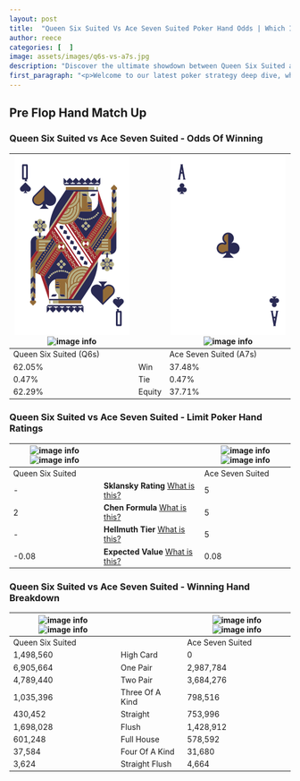 ```yaml
---
layout: post
title:  "Queen Six Suited Vs Ace Seven Suited Poker Hand Odds | Which Is The Better Hand In Poker? A Complete Guide"
author: reece
categories: [  ]
image: assets/images/q6s-vs-a7s.jpg
description: "Discover the ultimate showdown between Queen Six Suited and Ace Seven Suited in poker! Uncover the odds, strategies, and scenarios where one hand triumphs over the other. Get ready to up your poker game with this thrilling analysis."
first_paragraph: "<p>Welcome to our latest poker strategy deep dive, where we're pitting two distinct hands against each other in a high-stakes showdown: Queen Six Suited vs Ace Seven Suited.</p><p>In the dynamic world of poker, every decision counts, and knowing which hand holds the upper hand is key to your success at the table.</p><p>In this article, we'll dissect these two hands, explore the scenarios where one dominates the other, and equip you with the knowledge to make strategic choices that can tip the odds in your favor.</p><p>Get ready to unravel the intriguing dynamics of these poker hands and elevate your game to new heights.</p>"
---
```




[comment]: # (sp0)

## Pre Flop Hand Match Up

<div class="table hand-ratings" markdown="1"> 



### Queen Six Suited vs Ace Seven Suited - Odds Of Winning


    
| ![image info](assets/images/hand1/q.png) ![image info](assets/images/hand1/6s.png) |  | ![image info](assets/images/hand2/a.png) ![image info](assets/images/hand2/7s.png) |
| -------- | -------- | -------- |
| Queen Six Suited (Q6s) |  | Ace Seven Suited (A7s) |
| 62.05% | Win | 37.48% |
| 0.47% | Tie | 0.47% |
| 62.29% | Equity | 37.71% |




[comment]: # (sp1)



### Queen Six Suited vs Ace Seven Suited - Limit Poker Hand Ratings


    
| ![image info](https://www.riverpairs.com/assets/images/hand1/q.png) ![image info](https://www.riverpairs.com/assets/images/hand1/6s.png) |  | ![image info](https://www.riverpairs.com/assets/images/hand2/a.png) ![image info](https://www.riverpairs.com/assets/images/hand2/7s.png) |
| -------- | -------- | -------- |
| Queen Six Suited |  | Ace Seven Suited |
| - | **Sklansky Rating** [What is this?](/sklansky-rating-explained) | 5 |
| 2 | **Chen Formula** [What is this?](/chen-formula-explained) | 5 |
| - | **Hellmuth Tier** [What is this?](/Hellmuth-tier-explained) | 5 |
| -0.08 | **Expected Value** [What is this?](/expected-value-explained) | 0.08 |




[comment]: # (sp2)



### Queen Six Suited vs Ace Seven Suited - Winning Hand Breakdown


    
| ![image info](https://www.riverpairs.com/assets/images/hand1/q.png) ![image info](https://www.riverpairs.com/assets/images/hand1/6s.png) |  | ![image info](https://www.riverpairs.com/assets/images/hand2/a.png) ![image info](https://www.riverpairs.com/assets/images/hand2/7s.png) |
| -------- | -------- | -------- |
| Queen Six Suited |  | Ace Seven Suited |
| 1,498,560 | High Card | 0 |
| 6,905,664 | One Pair | 2,987,784 |
| 4,789,440 | Two Pair | 3,684,276 |
| 1,035,396 | Three Of A Kind | 798,516 |
| 430,452 | Straight | 753,996 |
| 1,698,028 | Flush | 1,428,912 |
| 601,248 | Full House | 578,592 |
| 37,584 | Four Of A Kind | 31,680 |
| 3,624 | Straight Flush | 4,664 |




[comment]: # (sp3)



</div>

[comment]: # (sp4)



[comment]: # (sp5)

